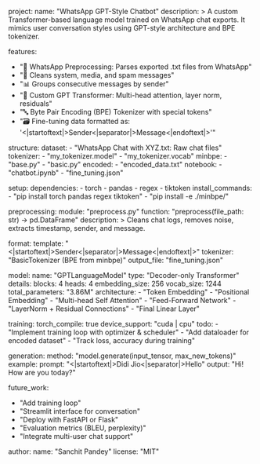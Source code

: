 project:
  name: "WhatsApp GPT-Style Chatbot"
  description: >
    A custom Transformer-based language model trained on WhatsApp chat exports.
    It mimics user conversation styles using GPT-style architecture and BPE tokenizer.

features:
  - "📱 WhatsApp Preprocessing: Parses exported .txt files from WhatsApp"
  - "🧼 Cleans system, media, and spam messages"
  - "📊 Groups consecutive messages by sender"
  - "🧠 Custom GPT Transformer: Multi-head attention, layer norm, residuals"
  - "🔤 Byte Pair Encoding (BPE) Tokenizer with special tokens"
  - "🗃 Fine-tuning data formatted as: '<|startoftext|>Sender<|separator|>Message<|endoftext|>'"

structure:
  dataset:
    - "WhatsApp Chat with XYZ.txt: Raw chat files"
  tokenizer:
    - "my_tokenizer.model"
    - "my_tokenizer.vocab"
  minbpe:
    - "base.py"
    - "basic.py"
  encoded:
    - "encoded_data.txt"
  notebook:
    - "chatbot.ipynb"
    - "fine_tuning.json"

setup:
  dependencies:
    - torch
    - pandas
    - regex
    - tiktoken
  install_commands:
    - "pip install torch pandas regex tiktoken"
    - "pip install -e ./minbpe/"

preprocessing:
  module: "preprocess.py"
  function: "preprocess(file_path: str) -> pd.DataFrame"
  description: >
    Cleans chat logs, removes noise, extracts timestamp, sender, and message.

format:
  template: "<|startoftext|>Sender<|separator|>Message<|endoftext|>"
  tokenizer: "BasicTokenizer (BPE from minbpe)"
  output_file: "fine_tuning.json"

model:
  name: "GPTLanguageModel"
  type: "Decoder-only Transformer"
  details:
    blocks: 4
    heads: 4
    embedding_size: 256
    vocab_size: 1244
    total_parameters: "3.86M"
  architecture:
    - "Token Embedding"
    - "Positional Embedding"
    - "Multi-head Self Attention"
    - "Feed-Forward Network"
    - "LayerNorm + Residual Connections"
    - "Final Linear Layer"

training:
  torch_compile: true
  device_support: "cuda | cpu"
  todo:
    - "Implement training loop with optimizer & scheduler"
    - "Add dataloader for encoded dataset"
    - "Track loss, accuracy during training"

generation:
  method: "model.generate(input_tensor, max_new_tokens)"
  example:
    prompt: "<|startoftext|>Didi Jio<|separator|>Hello"
    output: "Hi! How are you today?"

future_work:
  - "Add training loop"
  - "Streamlit interface for conversation"
  - "Deploy with FastAPI or Flask"
  - "Evaluation metrics (BLEU, perplexity)"
  - "Integrate multi-user chat support"

author:
  name: "Sanchit Pandey"
  license: "MIT"
  
